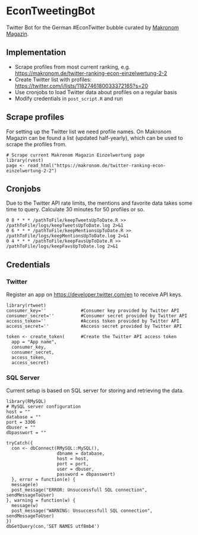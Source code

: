 # EconTweetingBot
Twitter Bot for the German #EconTwitter bubble curated by [Makronom Magazin](https://makronom.de/twitter-ranking-econ-einzelwertung).

## Implementation
* Scrape profiles from most current ranking, e.g. https://makronom.de/twitter-ranking-econ-einzelwertung-2-2
* Create Twitter list with profiles: https://twitter.com/i/lists/1182746180033372165?s=20
* Use cronjobs to load Twitter data about profiles on a regular basis
* Modify credentials in `post_script.R` and run

## Scrape profiles
For setting up the Twitter list we need profile names. On Makronom Magazin can be found a list (updated half-yearly), which can be used to scrape the profiles from.
```
# Scrape current Makronom Magazin Einzelwertung page
library(rvest)
page <- read_html("https://makronom.de/twitter-ranking-econ-einzelwertung-2-2")
```

## Cronjobs

Due to the Twitter API rate limits, the mentions and favorite data takes some time to query. Calculate 30 minutes for 50 profiles or so. 

```
0 8 * * * /pathToFile/keepTweetsUpToDate.R >> /pathToFile/logs/keepTweetsUpToDate.log 2>&1
0 6 * * * /pathToFile/keepMentionsUpToDate.R >> /pathToFile/logs/keepMentionsUpToDate.log 2>&1
0 4 * * * /pathToFile/keepFavsUpToDate.R >> /pathToFile/logs/keepFavsUpToDate.log 2>&1
```

## Credentials

### Twitter 
Register an app on https://developer.twitter.com/en to receive API keys.
```
library(rtweet)
consumer_key=''             #Consumer key provided by Twitter API
consumer_secret=''          #Consumer secret provided by Twitter API
access_token=''             #Access token provided by Twitter API
access_secret=''            #Access secret provided by Twitter API

token <- create_token(      #Create the Twitter API access token
  app = "App name",
  consumer_key,
  consumer_secret,
  access_token,
  access_secret)
```

### SQL Server
Current setup is based on SQL server for storing and retrieving the data. 
```
library(RMySQL)
# MySQL server configuration
host = ""
database = ""
port = 3306
dbuser = ""
dbpasswort = ""

tryCatch({
  con <- dbConnect(RMySQL::MySQL(), 
                   dbname = database, 
                   host = host, 
                   port = port,
                   user = dbuser,
                   password = dbpasswort)
  }, error = function(e) {
  message(e)
  post_message("ERROR: Unsuccessfull SQL connection", sendMessageToUser)
}, warning = function(w) {
  message(w)
  post_message("WARNING: Unsuccessfull SQL connection", sendMessageToUser)
})
dbGetQuery(con,'SET NAMES utf8mb4')
``` 
